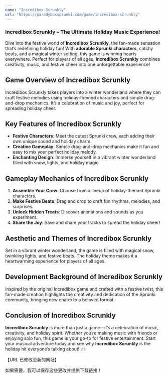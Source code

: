 ```yaml
---
name: "Incredibox Scrunkly"
url: "https://parodyboxsprunki.com/game/incredibox-scrunkly"
---
```


### **Incredibox Scrunkly** – The Ultimate Holiday Music Experience!  

Dive into the festive world of **Incredibox Scrunkly**, the fan-made sensation that’s redefining holiday fun! With **adorable Sprunki characters**, catchy beats, and a magical winter setting, this game is winning hearts everywhere. Perfect for players of all ages, **Incredibox Scrunkly** combines creativity, music, and festive cheer into one unforgettable experience!  

## Game Overview of Incredibox Scrunkly  
Incredibox Scrunkly takes players into a winter wonderland where they can craft festive melodies using holiday-themed characters and simple drag-and-drop mechanics. It’s a celebration of music and joy, perfect for spreading holiday cheer.  

## Key Features of Incredibox Scrunkly  
- **Festive Characters**: Meet the cutest Sprunki crew, each adding their own unique sound and holiday charm.  
- **Creative Gameplay**: Simple drag-and-drop mechanics make it fun and easy to mix your perfect holiday melody.  
- **Enchanting Design**: Immerse yourself in a vibrant winter wonderland filled with snow, lights, and holiday magic.  

## Gameplay Mechanics of Incredibox Scrunkly  
1. **Assemble Your Crew**: Choose from a lineup of holiday-themed Sprunki characters.  
2. **Make Festive Beats**: Drag and drop to craft fun rhythms, melodies, and surprises.  
3. **Unlock Hidden Treats**: Discover animations and sounds as you experiment.  
4. **Share the Joy**: Save and share your tracks to spread the holiday cheer!  

## Aesthetic and Themes of Incredibox Scrunkly  
Set in a vibrant winter wonderland, the game is filled with magical snow, twinkling lights, and festive beats. The holiday theme makes it a heartwarming experience for players of all ages.  

## Development Background of Incredibox Scrunkly  
Inspired by the original Incredibox game and crafted with a festive twist, this fan-made creation highlights the creativity and dedication of the Sprunki community, bringing new charm to a beloved format.  

## Conclusion of Incredibox Scrunkly  
**Incredibox Scrunkly** is more than just a game—it’s a celebration of music, creativity, and holiday spirit. Whether you’re making music with friends or enjoying solo fun, this game is your go-to for festive entertainment. Start your musical adventure today and see why **Incredibox Scrunkly** is the holiday hit everyone’s talking about! 🎶✨  

【URL 已修改至新的网址】 

如果需要，我可以保存这些更改并提供下载链接！